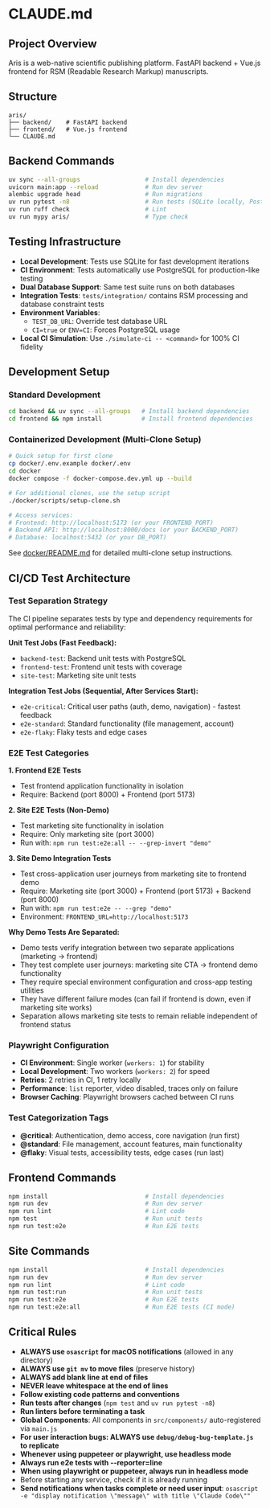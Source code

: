 # CLAUDE.md

## Project Overview
Aris is a web-native scientific publishing platform. FastAPI backend + Vue.js frontend
for RSM (Readable Research Markup) manuscripts.

## Structure
```
aris/
├── backend/    # FastAPI backend
├── frontend/   # Vue.js frontend
└── CLAUDE.md
```

## Backend Commands
```bash
uv sync --all-groups                  # Install dependencies
uvicorn main:app --reload             # Run dev server
alembic upgrade head                  # Run migrations
uv run pytest -n8                     # Run tests (SQLite locally, PostgreSQL in CI)
uv run ruff check                     # Lint
uv run mypy aris/                     # Type check
```

## Testing Infrastructure
- **Local Development**: Tests use SQLite for fast development iterations
- **CI Environment**: Tests automatically use PostgreSQL for production-like testing
- **Dual Database Support**: Same test suite runs on both databases
- **Integration Tests**: `tests/integration/` contains RSM processing and database constraint tests
- **Environment Variables**: 
  - `TEST_DB_URL`: Override test database URL
  - `CI=true` or `ENV=CI`: Forces PostgreSQL usage
- **Local CI Simulation**: Use `./simulate-ci -- <command>` for 100% CI fidelity

## Development Setup

### Standard Development
```bash
cd backend && uv sync --all-groups   # Install backend dependencies
cd frontend && npm install           # Install frontend dependencies
```

### Containerized Development (Multi-Clone Setup)
```bash
# Quick setup for first clone
cp docker/.env.example docker/.env
cd docker
docker compose -f docker-compose.dev.yml up --build

# For additional clones, use the setup script
./docker/scripts/setup-clone.sh

# Access services:
# Frontend: http://localhost:5173 (or your FRONTEND_PORT)
# Backend API: http://localhost:8000/docs (or your BACKEND_PORT)
# Database: localhost:5432 (or your DB_PORT)
```

See [docker/README.md](docker/README.md) for detailed multi-clone setup instructions.

## CI/CD Test Architecture

### Test Separation Strategy
The CI pipeline separates tests by type and dependency requirements for optimal performance and reliability:

**Unit Test Jobs (Fast Feedback):**
- `backend-test`: Backend unit tests with PostgreSQL
- `frontend-test`: Frontend unit tests with coverage
- `site-test`: Marketing site unit tests

**Integration Test Jobs (Sequential, After Services Start):**
- `e2e-critical`: Critical user paths (auth, demo, navigation) - fastest feedback
- `e2e-standard`: Standard functionality (file management, account) 
- `e2e-flaky`: Flaky tests and edge cases

### E2E Test Categories

**1. Frontend E2E Tests**
- Test frontend application functionality in isolation
- Require: Backend (port 8000) + Frontend (port 5173)

**2. Site E2E Tests (Non-Demo)**
- Test marketing site functionality in isolation  
- Require: Only marketing site (port 3000)
- Run with: `npm run test:e2e:all -- --grep-invert "demo"`

**3. Site Demo Integration Tests**
- Test cross-application user journeys from marketing site to frontend demo
- Require: Marketing site (port 3000) + Frontend (port 5173) + Backend (port 8000)
- Run with: `npm run test:e2e -- --grep "demo"`
- Environment: `FRONTEND_URL=http://localhost:5173`

**Why Demo Tests Are Separated:**
- Demo tests verify integration between two separate applications (marketing → frontend)
- They test complete user journeys: marketing site CTA → frontend demo functionality
- They require special environment configuration and cross-app testing utilities
- They have different failure modes (can fail if frontend is down, even if marketing site works)
- Separation allows marketing site tests to remain reliable independent of frontend status

### Playwright Configuration
- **CI Environment**: Single worker (`workers: 1`) for stability
- **Local Development**: Two workers (`workers: 2`) for speed
- **Retries**: 2 retries in CI, 1 retry locally
- **Performance**: `list` reporter, video disabled, traces only on failure
- **Browser Caching**: Playwright browsers cached between CI runs

### Test Categorization Tags
- **@critical**: Authentication, demo access, core navigation (run first)
- **@standard**: File management, account features, main functionality
- **@flaky**: Visual tests, accessibility tests, edge cases (run last)

## Frontend Commands
```bash
npm install                           # Install dependencies
npm run dev                           # Run dev server
npm run lint                          # Lint code
npm test                              # Run unit tests
npm run test:e2e                      # Run E2E tests
```

## Site Commands
```bash
npm install                           # Install dependencies
npm run dev                           # Run dev server
npm run lint                          # Lint code
npm run test:run                      # Run unit tests
npm run test:e2e                      # Run E2E tests
npm run test:e2e:all                  # Run E2E tests (CI mode)
```

## Critical Rules
- **ALWAYS use `osascript` for macOS notifications** (allowed in any directory)
- **ALWAYS use `git mv` to move files** (preserve history)
- **ALWAYS add blank line at end of files**
- **NEVER leave whitespace at the end of lines**
- **Follow existing code patterns and conventions**
- **Run tests after changes** (`npm test` and `uv run pytest -n8`)
- **Run linters before terminating a task**
- **Global Components**: All components in `src/components/` auto-registered via `main.js`
- **For user interaction bugs: ALWAYS use `debug/debug-bug-template.js` to replicate**
- **Whenever using puppeteer or playwright, use headless mode**
- **Always run e2e tests with --reporter=line**
- **When using playwright or puppeteer, always run in headless mode**
- Before starting any service, check if it is already running
- **Send notifications when tasks complete or need user input**: `osascript -e "display notification \"message\" with title \"Claude Code\""`